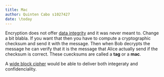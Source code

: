 ```yaml
---
title: Mac
author: Quinten Cabo s1027427
date: \today
---
```



Encryption does not offer [data integrity](goals.md) and it was never meant to. Change a bit blabla. If you want that then you have to compute a cryptographic checksum and send it with the message. Then when Bob decrypts the message he can verify that it is the message that Alice actually send if the checksum is correct. These cuecksums are called a **tag** or a **mac**. 

A [wide block cipher](block.md) would be able to deliver both integeraty and confidenciality. 
